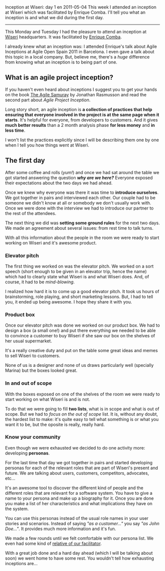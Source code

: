 Inception at Wiseri: day 1
en
2011-05-04
This week I attended an inception at Wiseri which was facilitated by Enrique Comba. I'll tell you what an inception is and what we did during the first day.

---

This Monday and Tuesday I had the pleasure to attend an inception at [Wiseri](http://wiseri.com) headquarters. It was facilitated by [Enrique Comba](http://ecomba.org).

I already knew what an inception was: I attended Enrique's talk about Agile Inceptions at Agile Open Spain 2011 in Barcelona. I even gave a talk about this topic in a local company. But, believe me, there's a _huge_ difference from knowing what an inception is to being part of one.


## What is an agile project inception?

If you haven't even heard about inceptions I suggest you to get your hands on the book [The Agile Samuray](http://www.amazon.co.uk/gp/product/1934356581/ref=as_li_ss_tl?ie=UTF8&tag=yoyelsoft-21&linkCode=as2&camp=1634&creative=19450&creativeASIN=1934356581) by Jonathan Rasmusson and read the second part about _Agile Project Inception_.

Long story short, an agile inception is **a collection of practices that help ensuring that everyone involved in the project is at the same page when it starts**. It's helpful for everyone, from developers to customers. And it gives **much better results** than a 2 month analysis phase **for less money** and **in less time**.

I won't list the practices explicitly since I will be describing them one by one when I tell you how things went at Wiseri.


## The first day

After some coffee and rolls (_yum!_) and once we had sat around the table we got started answering the question **_why are we here?_** Everyone exposed their expectations about the two days we had ahead.

Once we knew why everyone was there it was time to **introduce ourselves**. We got together in pairs and interviewed each other. Our couple had to be someone we didn't know at all or somebody we don't usually work with. Once we were done with the interview we had to introduce our partner to the rest of the attendees.

The next thing we did was **setting some ground rules** for the next two days. We made an agreement about several issues: from rest time to talk turns.

With all this information about the people in the room we were ready to start working on Wiseri and it's awesome product.


### Elevator pitch

The first thing we worked on was the elevator pitch. We worked on a sort speech (short enough to be given in an elevator trip, hence the name) which had to clearly state what Wiseri is and what Wiseri does. And, of course, it had to be _mind-blowing_.

I realized how hard it is to come up a good elevator pitch. It took us hours of brainstorming, role playing, and short marketing lessons. But, I had to tell you, it ended up being awesome. I hope they share it with you.


### Product box

Once our elevator pitch was done we worked on our product box. We had to design a box (a small one!) and put there everything we needed to be able to convince a customer to buy Wiseri if she saw our box on the shelves of her usual supermarket.

It's a really creative duty and put on the table some great ideas and memes to sell Wiseri to customers.

None of us is a designer and none of us draws particularly well (specially Marina) but the boxes looked great.


### In and out of scope

With the boxes exposed on one of the shelves of the room we were ready to start working on what Wiseri is and is not.

To do that we were going to fill **two lists**, what is in scope and what is out of scope. But we had to _focus on the out of scope_ list. It is, without any doubt, the hardest list to make: it's quite easy to tell what something is or what you want it to be, but the oposite is really, really hard.

### Know your community

Even though we were exhausted we decided to do one activity more: developing **personas**.

For the last time that day we got together in pairs and started developing personas for each of the relevant roles that are part of Wiseri's present and future. We are talking about users, customers, competitors, advocates, etc...

It's an awesome tool to discover the different kind of people and the different roles that are relevant for a software system. You have to give a name to your persona and make up a biography for it. Once you are done you make a list of her characteristics and what implications they have on the system.

You can use this personas instead of the usual role names in your user stories and scenarios. Instead of saying _"as a customer..."_ you say _"as John Doe..."_. It provides much more information and it's fun.

We made a few rounds until we felt comfortable with our persona list. We even had some kind of [relative of our facilitator](http://twitter.com/#!/ecomba/status/65088296761561088).

With a great job done and a hard day ahead (which I will be talking about soon) we went home to have some rest. You wouldn't tell how exhausting inceptions are...
